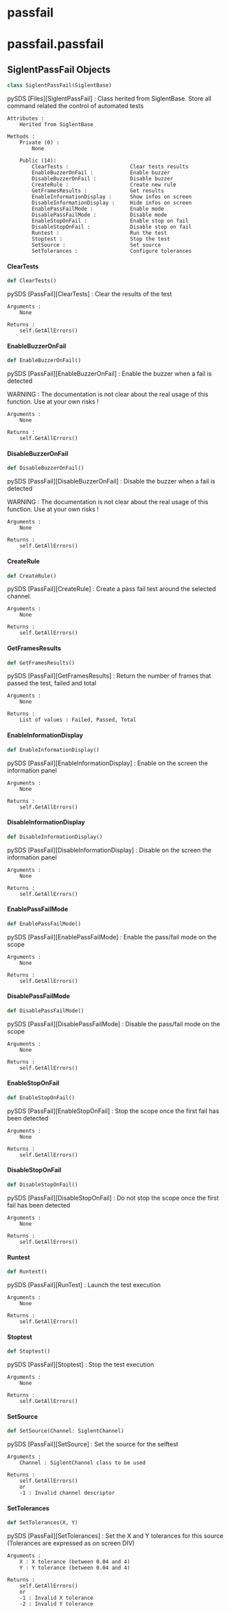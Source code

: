 <a id="passfail"></a>

# passfail

<a id="passfail.passfail"></a>

# passfail.passfail

<a id="passfail.passfail.SiglentPassFail"></a>

## SiglentPassFail Objects

```python
class SiglentPassFail(SiglentBase)
```

pySDS [Files][SiglentPassFail] :    Class herited from SiglentBase.
                                    Store all command related the control of automated tests

    Attributes :
        Herited from SiglentBase

    Methods :
        Private (0) :
            None

        Public (14):
            ClearTests :                    Clear tests results
            EnableBuzzerOnFail :            Enable buzzer
            DisableBuzzerOnFail :           Disable buzzer
            CreateRule :                    Create new rule
            GetFramesResults :              Get results
            EnableInformationDisplay :      Show infos on screen
            DisableInformationDisplay :     Hide infos on screen
            EnablePassFailMode :            Enable mode
            DisablePassFailMode :           Disable mode
            EnableStopOnFail :              Enable stop on fail
            DisableStopOnFail :             Disable stop on fail
            Runtest :                       Run the test
            Stoptest :                      Stop the test
            SetSource :                     Set source
            SetTolerances :                 Configure tolerances

<a id="passfail.passfail.SiglentPassFail.ClearTests"></a>

#### ClearTests

```python
def ClearTests()
```

pySDS [PassFail][ClearTests] : Clear the results of the test

    Arguments :
        None

    Returns :
        self.GetAllErrors()

<a id="passfail.passfail.SiglentPassFail.EnableBuzzerOnFail"></a>

#### EnableBuzzerOnFail

```python
def EnableBuzzerOnFail()
```

pySDS [PassFail][EnableBuzzerOnFail] : Enable the buzzer when a fail is detected

WARNING : The documentation is not clear about the real usage of this function. Use at your own risks !

    Arguments :
        None

    Returns :
        self.GetAllErrors()

<a id="passfail.passfail.SiglentPassFail.DisableBuzzerOnFail"></a>

#### DisableBuzzerOnFail

```python
def DisableBuzzerOnFail()
```

pySDS [PassFail][DisableBuzzerOnFail] : Disable the buzzer when a fail is detected

WARNING : The documentation is not clear about the real usage of this function. Use at your own risks !

    Arguments :
        None

    Returns :
        self.GetAllErrors()

<a id="passfail.passfail.SiglentPassFail.CreateRule"></a>

#### CreateRule

```python
def CreateRule()
```

pySDS [PassFail][CreateRule] : Create a pass fail test around the selected channel.

    Arguments :
        None

    Returns :
        self.GetAllErrors()

<a id="passfail.passfail.SiglentPassFail.GetFramesResults"></a>

#### GetFramesResults

```python
def GetFramesResults()
```

pySDS [PassFail][GetFramesResults] : Return the number of frames that passed the test, failed and total

    Arguments :
        None

    Returns :
        List of values : Failed, Passed, Total

<a id="passfail.passfail.SiglentPassFail.EnableInformationDisplay"></a>

#### EnableInformationDisplay

```python
def EnableInformationDisplay()
```

pySDS [PassFail][EnableInformationDisplay] : Enable on the screen the information panel

    Arguments :
        None

    Returns :
        self.GetAllErrors()

<a id="passfail.passfail.SiglentPassFail.DisableInformationDisplay"></a>

#### DisableInformationDisplay

```python
def DisableInformationDisplay()
```

pySDS [PassFail][DisableInformationDisplay] : Disable on the screen the information panel

    Arguments :
        None

    Returns :
        self.GetAllErrors()

<a id="passfail.passfail.SiglentPassFail.EnablePassFailMode"></a>

#### EnablePassFailMode

```python
def EnablePassFailMode()
```

pySDS [PassFail][EnablePassFailMode] : Enable the pass/fail mode on the scope

    Arguments :
        None

    Returns :
        self.GetAllErrors()

<a id="passfail.passfail.SiglentPassFail.DisablePassFailMode"></a>

#### DisablePassFailMode

```python
def DisablePassFailMode()
```

pySDS [PassFail][DisablePassFailMode] : Disable the pass/fail mode on the scope

    Arguments :
        None

    Returns :
        self.GetAllErrors()

<a id="passfail.passfail.SiglentPassFail.EnableStopOnFail"></a>

#### EnableStopOnFail

```python
def EnableStopOnFail()
```

pySDS [PassFail][EnableStopOnFail] : Stop the scope once the first fail has been detected

    Arguments :
        None

    Returns :
        self.GetAllErrors()

<a id="passfail.passfail.SiglentPassFail.DisableStopOnFail"></a>

#### DisableStopOnFail

```python
def DisableStopOnFail()
```

pySDS [PassFail][DisableStopOnFail] : Do not stop the scope once the first fail has been detected

    Arguments :
        None

    Returns :
        self.GetAllErrors()

<a id="passfail.passfail.SiglentPassFail.Runtest"></a>

#### Runtest

```python
def Runtest()
```

pySDS [PassFail][RunTest] : Launch the test execution

    Arguments :
        None

    Returns :
        self.GetAllErrors()

<a id="passfail.passfail.SiglentPassFail.Stoptest"></a>

#### Stoptest

```python
def Stoptest()
```

pySDS [PassFail][Stoptest] : Stop the test execution

    Arguments :
        None

    Returns :
        self.GetAllErrors()

<a id="passfail.passfail.SiglentPassFail.SetSource"></a>

#### SetSource

```python
def SetSource(Channel: SiglentChannel)
```

pySDS [PassFail][SetSource] : Set the source for the selftest

    Arguments :
        Channel : SiglentChannel class to be used

    Returns :
        self.GetAllErrors()
        or
        -1 : Invalid channel descriptor

<a id="passfail.passfail.SiglentPassFail.SetTolerances"></a>

#### SetTolerances

```python
def SetTolerances(X, Y)
```

pySDS [PassFail][SetTolerances] : Set the X and Y tolerances for this source (Tolerances are expressed as on screen DIV)

    Arguments :
        X : X tolerance (between 0.04 and 4)
        Y : Y tolerance (between 0.04 and 4)

    Returns :
        self.GetAllErrors()
        or
        -1 : Invalid X tolerance
        -2 : Invalid Y tolerance

